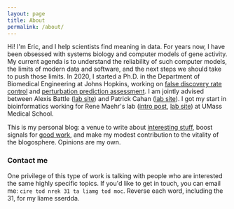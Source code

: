 ```yaml
---
layout: page
title: About
permalink: /about/
---
```


Hi! I'm Eric, and I help scientists find meaning in data. For years now, I have been obsessed with systems biology and computer models of gene activity. My current agenda is to understand the reliability of such computer models, the limits of modern data and software, and the next steps we should take to push those limits. In 2020, I started a Ph.D. in the Department of Biomedical Engineering at Johns Hopkins, working on [false discovery rate control](https://www.biorxiv.org/content/10.1101/2023.05.23.541948v1) and [perturbation prediction assessment](https://github.com/ekernf01/perturbation_benchmarking). I am jointly advised between Alexis Battle ([lab site](https://battlelab.jhu.edu/)) and Patrick Cahan ([lab site](https://www.cahanlab.org/)). I got my start in bioinformatics working for Rene Maehr's lab ([intro post](/about_maehrlab), [lab site](http://maehrlab.net/)) at UMass Medical School. 

This is my personal blog: a venue to write about [interesting stuff](/topics), boost signals for [good work](/blogroll), and make my modest contribution to the vitality of the blogosphere. Opinions are my own.

### Contact me

One privilege of this type of work is talking with people who are interested the same highly specific topics. If you'd like to get in touch, you can email me: `cire tod nrek 31 ta liamg tod moc`. Reverse each word, including the 31, for my liame sserdda. 

